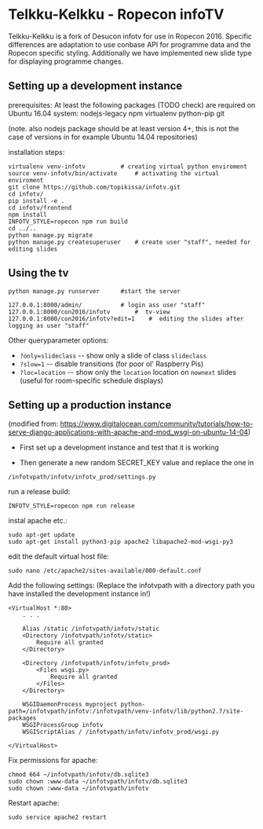 Telkku-Kelkku - Ropecon infoTV
==============================



Telkku-Kelkku is a fork of Desucon infotv for use in Ropecon 2016. Specific differences are adaptation to use conbase API for programme data and the Ropecon specific styling. Additionally we have implemented new slide type for displaying programme changes.


Setting up a development instance
---------------------------------

prerequisites:
At least the following packages (TODO check) are required on Ubuntu 16.04 system:
nodejs-legacy npm virtualenv python-pip git

(note. also nodejs package should be at least version 4+, this is not the case of versions in for example Ubuntu 14.04 repositories)

installation steps:

```
virtualenv venv-infotv			# creating virtual python enviroment
source venv-infotv/bin/activate		# activating the virtual enviroment
git clone https://github.com/topikissa/infotv.git
cd infotv/
pip install -e .
cd infotv/frontend 
npm install
INFOTV_STYLE=ropecon npm run build
cd ../..
python manage.py migrate
python manage.py createsuperuser  	# create user "staff", needed for editing slides
```

Using the tv
------------

```
python manage.py runserver		#start the server
```
```
127.0.0.1:8000/admin/  			# login ass user "staff"
127.0.0.1:8000/con2016/infotv   	#  tv-view
127.0.0.1:8000/con2016/infotv?edit=1  	#  editing the slides after logging as user "staff"
```


Other queryparameter options:
* `?only=slideclass` -- show only a slide of class `slideclass`
* `?slow=1` -- disable transitions (for poor ol' Raspberry Pis)
* `?loc=location` -- show only the `location` location on `nownext` slides (useful for room-specific schedule displays)


Setting up a production instance
------------------------------
(modified from: https://www.digitalocean.com/community/tutorials/how-to-serve-django-applications-with-apache-and-mod_wsgi-on-ubuntu-14-04)


* First set up a development instance and test that it is working

* Then generate a new random SECRET_KEY value and replace the one in

```
/infotvpath/infotv/infotv_prod/settings.py

```

run a release build:
```
INFOTV_STYLE=ropecon npm run release	
```

instal apache etc.:

```
sudo apt-get update
sudo apt-get install python3-pip apache2 libapache2-mod-wsgi-py3
```

edit the default virtual host file:

```
sudo nano /etc/apache2/sites-available/000-default.conf
```

Add the following settings:
(Replace the infotvpath with a directory path you have installed the development instance in!)

```
<VirtualHost *:80>
    . . .

    Alias /static /infotvpath/infotv/static
    <Directory /infotvpath/infotv/static>
        Require all granted
    </Directory>

    <Directory /infotvpath/infotv/infotv_prod>
        <Files wsgi.py>
            Require all granted
        </Files>
    </Directory>

    WSGIDaemonProcess myproject python-path=/infotvpath/infotv:/infotvpath/venv-infotv/lib/python2.7/site-packages
    WSGIProcessGroup infotv
    WSGIScriptAlias / /infotvpath/infotv/infotv_prod/wsgi.py

</VirtualHost>

```

Fix permissions for apache:
```
chmod 664 ~/infotvpath/infotv/db.sqlite3
sudo chown :www-data ~/infotvpath/infotv/db.sqlite3
sudo chown :www-data ~/infotvpath/infotv
```

Restart apache:
```
sudo service apache2 restart
```

